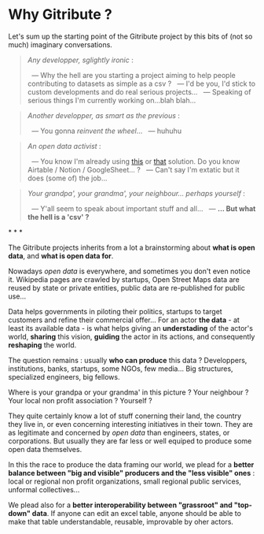 
# Why Gitribute ?

Let's sum up the starting point of the Gitribute project by this bits of (not so much) imaginary conversations.

> _Any developper, sglightly ironic_ :
>
> &nbsp; — Why the hell are you starting a project aiming to help people contributing to datasets as simple as a csv ?
> &nbsp; — I'd be you, I'd stick to custom developments and do real serious projects...
> &nbsp; — Speaking of serious things I'm currently working on...blah blah...

> _Another developper, as smart as the previous_ :
>
> &nbsp; — You gonna _reinvent the wheel_...
> &nbsp; — huhuhu
<!-- > &nbsp;&nbsp;&nbsp;&nbsp;&nbsp;&nbsp; _( ...engineers )_ -->

> _An open data activist_ :
>
> &nbsp; — You know I'm already using [this](/benchmark) or [that](/benchmark) solution. Do you know Airtable / Notion / GoogleSheet... ?
> &nbsp; — Can't say I'm extatic but it does (some of) the job...

> _Your grandpa', your grandma', your neighbour... perhaps yourself_ :
>
> &nbsp; — Y'all seem to speak about important stuff and all...
> &nbsp; — **... But what the hell is a 'csv' ?**

<p class="has-text-centered">
  * * *
</p>

The Gitribute projects inherits from a lot a brainstorming about **what is open data**, and **what is open data for**.

Nowadays _open data_ is everywhere, and sometimes you don't even notice it. Wikipedia pages are crawled by startups, Open Street Maps data are reused by state or private entities, public data are re-published for public use...

Data helps governments in piloting their politics, startups to target customers and refine their commercial offer... For an actor **the data** - at least its available data - is what helps giving an **understading** of the actor's world, **sharing** this vision, **guiding** the actor in its actions, and consequently **reshaping** the world.

The question remains : usually **who can produce** this data ? Developpers, institutions, banks, startups, some NGOs, few media... Big structures, specialized engineers, big fellows.

Where is your grandpa or your grandma' in this picture ? Your neighbour ? Your local non profit association ? Yourself ?

They quite certainly know a lot of stuff conerning their land, the country they live in, or even concerning interesting initiatives in their town. They are as legitimate and concerned by _open data_ than engineers, states, or corporations. But usually they are far less or well equiped to produce some open data themselves.

In this the race to produce the data framing our world, we plead for a **better balance between "big and visible" producers and the "less visible" ones** : local or regional non profit organizations, small regional public services, unformal collectives...

We plead also for a **better interoperability between "grassroot" and "top-down" data**. If anyone can edit an excel table, anyone should be able to make that table understandable, reusable, improvable by oher actors.
